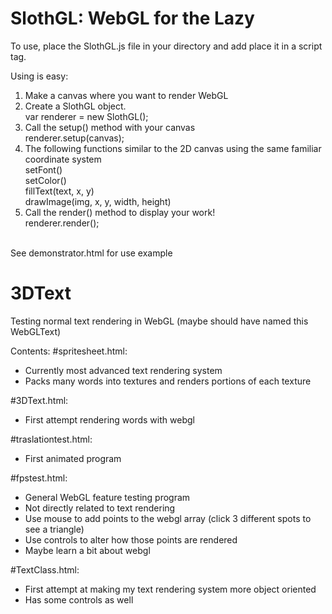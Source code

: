 # SlothGL: WebGL for the Lazy
To use, place the SlothGL.js file in your directory and add place it in a script tag.

Using is easy:<br />
1) Make a canvas where you want to render WebGL <br />
2) Create a SlothGL object. <br />
	var renderer = new SlothGL();<br />
3) Call the setup() method with your canvas <br />
	renderer.setup(canvas);<br />
4) The following functions similar to the 2D canvas using the same familiar coordinate system <br />
	setFont()<br />
	setColor()<br />
	fillText(text, x, y)<br />
	drawImage(img, x, y, width, height)<br />
5) Call the render() method to display your work! <br />
	renderer.render();

<br /> See demonstrator.html for use example

# 3DText
Testing normal text rendering in WebGL
(maybe should have named this WebGLText)

Contents:
#spritesheet.html:
- Currently most advanced text rendering system
- Packs many words into textures and renders portions of each texture


#3DText.html:
- First attempt rendering words with webgl


#traslationtest.html:
- First animated program


#fpstest.html:
- General WebGL feature testing program
- Not directly related to text rendering
- Use mouse to add points to the webgl array
    (click 3 different spots to see a triangle)
- Use controls to alter how those points are rendered
- Maybe learn a bit about webgl


#TextClass.html:
- First attempt at making my text rendering system more object oriented
- Has some controls as well